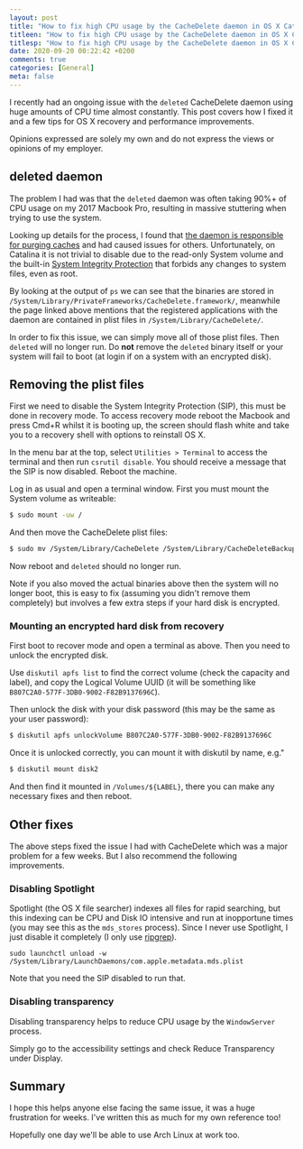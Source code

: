 ```yaml
---
layout: post
title: "How to fix high CPU usage by the CacheDelete daemon in OS X Catalina"
titleen: "How to fix high CPU usage by the CacheDelete daemon in OS X Catalina"
titlesp: "How to fix high CPU usage by the CacheDelete daemon in OS X Catalina"
date: 2020-09-20 00:22:42 +0200
comments: true
categories: [General]
meta: false
---
```


I recently had an ongoing issue with the `deleted` CacheDelete daemon
using huge amounts of CPU time almost constantly. This post covers how I
fixed it and a few tips for OS X recovery and performance improvements.

<!--more-->

Opinions expressed are solely my own and do not express the views or opinions of my employer.

## deleted daemon

The problem I had was that the `deleted` daemon was often taking 90%+ of
CPU usage on my 2017 Macbook Pro, resulting in massive stuttering when trying to use the
system.

Looking up details for the process, I found that [the daemon is
responsible for purging caches](https://apple.stackexchange.com/questions/254810/what-is-the-deleted-daemon-in-macos)
and had caused issues for others. Unfortunately, on Catalina it is not
trivial to disable due to the read-only System volume and the built-in
[System Integrity Protection](https://support.apple.com/en-us/HT204899)
that forbids any changes to system files, even as root.

By looking at the output of `ps` we can see that the binaries are stored
in `/System/Library/PrivateFrameworks/CacheDelete.framework/`, meanwhile
the page linked above mentions that the registered applications with the
daemon are contained in plist files in `/System/Library/CacheDelete/`.

In order to fix this issue, we can simply move all of those plist files.
Then `deleted` will no longer run. Do __not__ remove the `deleted`
binary itself or your system will fail to boot (at login if on a system
with an encrypted disk).

## Removing the plist files

First we need to disable the System Integrity Protection (SIP), this must be
done in recovery mode. To access recovery mode reboot the Macbook and
press Cmd+R whilst it is booting up, the screen should flash white and
take you to a recovery shell with options to reinstall OS X.

In the menu bar at the top, select `Utilities > Terminal` to access the
terminal and then run `csrutil disable`. You should receive a message
that the SIP is now disabled. Reboot the machine.

Log in as usual and open a terminal window. First you must mount the
System volume as writeable:

```bash
$ sudo mount -uw /
```

And then move the CacheDelete plist files:

```bash
$ sudo mv /System/Library/CacheDelete /System/Library/CacheDeleteBackup
```

Now reboot and `deleted` should no longer run.

Note if you also moved
the actual binaries above then the system will no longer boot, this is
easy to fix (assuming you didn't remove them completely) but involves a
few extra steps if your hard disk is encrypted.

### Mounting an encrypted hard disk from recovery

First boot to recover mode and open a terminal as above. Then you need to unlock the encrypted disk.

Use `diskutil apfs list` to find the correct volume (check the capacity
and label), and copy the Logical Volume UUID (it will be something like
`B807C2A0-577F-3DB0-9002-F82B9137696C`).

Then unlock the disk with your disk password (this may be the same as
your user password):

```bash
$ diskutil apfs unlockVolume B807C2A0-577F-3DB0-9002-F82B9137696C
```

Once it is unlocked correctly, you can mount it with diskutil by name,
e.g."

```bash
$ diskutil mount disk2
```

And then find it mounted in `/Volumes/${LABEL}`, there you can make any
necessary fixes and then reboot.

## Other fixes

The above steps fixed the issue I had with CacheDelete which was a
major problem for a few weeks. But I also recommend the following
improvements.

### Disabling Spotlight

Spotlight (the OS X file searcher) indexes all files for rapid
searching, but this indexing can be CPU and Disk IO intensive and run at
inopportune times (you may see this as the `mds_stores` process). Since I never use Spotlight, I just disable it
completely (I only use [ripgrep](https://github.com/BurntSushi/ripgrep)).

```
sudo launchctl unload -w /System/Library/LaunchDaemons/com.apple.metadata.mds.plist
```

Note that you need the SIP disabled to run that.

### Disabling transparency

Disabling transparency helps to reduce CPU usage by the `WindowServer`
process.

Simply go to the accessibility settings and check Reduce Transparency
under Display.


## Summary

I hope this helps anyone else facing the same issue, it was a huge
frustration for weeks. I've written this as much for my own reference
too!

Hopefully one day we'll be able to use Arch Linux at work too.

